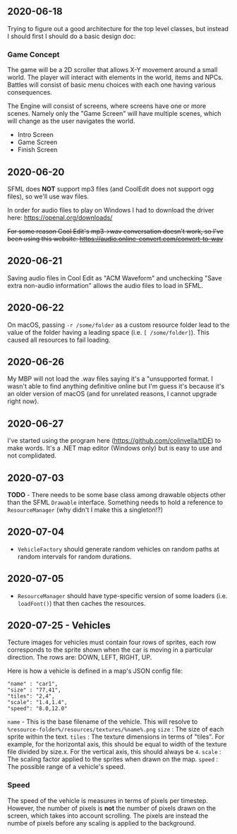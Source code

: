 ## 2020-06-18

Trying to figure out a good architecture for the top level classes, but instead I should first I should do a basic design doc:

### Game Concept

The game will be a 2D scroller that allows X-Y movement around a small world. The player will interact with elements in the world, items and NPCs. Battles will consist of basic menu choices with each one having various consequences.

The Engine will consist of screens, where screens have one or more scenes. Namely only the "Game Screen" will have multiple scenes, which will change as the user navigates the world.

- Intro Screen
- Game Screen
- Finish Screen


## 2020-06-20

SFML does **NOT** support mp3 files (and CoolEdit does not support ogg files), so we'll use wav files.

In order for audio files to play on Windows I had to download the driver here: https://openal.org/downloads/

<s>For some reason Cool Edit's mp3->wav conversation doesn't work, so I've been using this website: https://audio.online-convert.com/convert-to-wav</s>

## 2020-06-21

Saving audio files in Cool Edit as "ACM Waveform" and unchecking "Save extra non-audio information" allows the audio files to load in SFML.

## 2020-06-22

On macOS, passing `-r /some/folder` as a custom resource folder lead to the value of the folder having a leading space (i.e. `[ /some/folder]`). This caused all resources to fail loading.

## 2020-06-26

My MBP will not load the .wav files saying it's a "unsupported format. I wasn't able to find anything definitive online but I'm guess it's because it's an older version of macOS (and for unrelated reasons, I cannot upgrade right now).

## 2020-06-27

I've started using the program here (https://github.com/colinvella/tIDE) to make words. It's a .NET map editor (Windows only) but is easy to use and not complidated.

## 2020-07-03

**TODO** - There needs to be some base class among drawable objects other than the SFML `Drawable` interface. Something needs to hold a reference to `ResourceManager` (why didn't I make this a singleton!?)

## 2020-07-04

* `VehicleFactory` should generate random vehicles on random paths at random intervals for random durations.
 
 ## 2020-07-05

 * `ResourceManager` should have type-specific version of some loaders (i.e. `loadFont()`) that then caches the resources.

## 2020-07-25 - Vehicles

Tecture images for vehicles must contain four rows of sprites, each row corresponds to the sprite shown when the car is moving in a particular direction. The rows are: DOWN, LEFT, RIGHT, UP. 

Here is how a vehicle is defined in a map's JSON config file:

```
"name" : "car1",
"size" : "77,41",
"tiles": "2,4",
"scale": "1.4,1.4",
"speed": "8.0,12.0"
 ```

 `name` - This is the base filename of the vehicle. This will resolve to `%resource-folder%/resources/textures/%name%.png`
 `size` : The size of each sprite within the text.
 `tiles` : The texture dimensions in terms of "tiles". For example, for the horizontal axis, this should be equal to width of the texture file divided by size.x. For the vertical axis, this should always be `4`.
 `scale` : The scaling factor applied to the sprites when drawn on the map.
 `speed` : The possible range of a vehicle's speed. 

 ### Speed

 The speed of the vehicle is measures in terms of pixels per timestep. However, the number of pixels is **not** the number of pixels drawn on the screen, which takes into account scrolling. The pixels are instead the numbe of pixels before any scaling is applied to the background.


